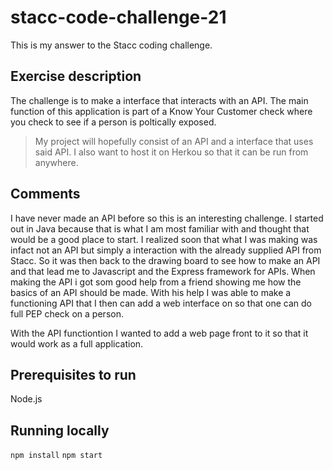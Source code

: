 # stacc-code-challenge-21
This is my answer to the Stacc coding challenge. 

## Exercise description
The challenge is to make a interface that interacts with an API. 
The main function of this application is part of a Know Your Customer check where you check to see if a person is poltically exposed. 

> My project will hopefully consist of an API and a interface that uses said API. I also want to host it on Herkou so that it can be run from anywhere.


## Comments
I have never made an API before so this is an interesting challenge. I started out in Java because that is what I am most familiar with and thought that would be a good place to start. 
I realized soon that what I was making was infact not an API but simply a interaction with the already supplied API from Stacc. 
So it was then back to the drawing board to see how to make an API and that lead me to Javascript and the Express framework for APIs. 
When making the API i got som good help from a friend showing me how the basics of an API should be made. With his help I was able to make a functioning API that I then can add a web interface on so that one can do full PEP check on a person. 

With the API functiontion I wanted to add a web page front to it so that it would work as a full application. 



## Prerequisites to run
Node.js

## Running locally
`npm install`
`npm start`
